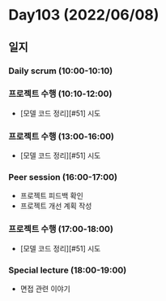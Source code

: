 # Day103 (2022/06/08)

## 일지

### Daily scrum (10:00-10:10)

### 프로젝트 수행 (10:10-12:00)

  * [모델 코드 정리][#51] 시도

### 프로젝트 수행 (13:00-16:00)

  * [모델 코드 정리][#51] 시도

### Peer session (16:00-17:00)

  * 프로젝트 피드백 확인
  * 프로젝트 개선 계획 작성

### 프로젝트 수행 (17:00-18:00)

  * [모델 코드 정리][#51] 시도

### Special lecture (18:00-19:00)

  * 면접 관련 이야기
